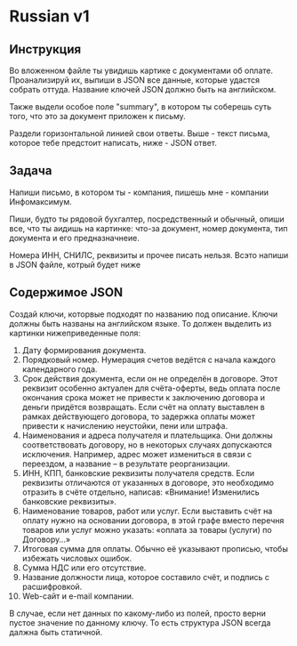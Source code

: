 # Russian v1

## Инструкция
Во вложенном файле ты увидишь картике с документами об оплате. Проанализируй их, выпиши в JSON все данные, которые удастся собрать оттуда. Название ключей JSON должно быть на английском.

Также выдели особое поле "summary", в котором ты соберешь суть того, что это за документ приложен к письму.

Раздели горизонтальной линией свои ответы. Выше - текст письма, которое тебе предстоит написать, ниже - JSON ответ.

## Задача
Напиши письмо, в котором ты - компания, пишешь мне - компании Инфомаксимум.

Пиши, будто ты рядовой бухгалтер, посредственный и обычный, опиши все, что ты аидишь на картинке: что-за документ, номер документа, тип документа и его предназначнеие.

Номера ИНН, СНИЛС, реквизиты и прочее писать нельзя. Всэто напиши в JSON файле, котрый будет ниже

## Содержимое JSON

Создай ключи, которвые подходят по названию под описание. Ключи должны быть названы на английском языке. То должен выделить из картинки нижеприведенные поля:

1. Дату формирования документа.
2. Порядковый номер. Нумерация счетов ведётся с начала каждого календарного года.
3. Срок действия документа, если он не определён в договоре. Этот реквизит особенно актуален для счёта-оферты, ведь оплата после окончания срока может не привести к заключению договора и деньги придётся возвращать. Если счёт на оплату выставлен в рамках действующего договора, то задержка оплаты может привести к начислению неустойки, пени или штрафа.
4. Наименования и адреса получателя и плательщика. Они должны соответствовать договору, но в некоторых случаях допускаются исключения. Например, адрес может измениться в связи с переездом, а название – в результате реорганизации.
5. ИНН, КПП, банковские реквизиты получателя средств. Если реквизиты отличаются от указанных в договоре, это необходимо отразить в счёте отдельно, написав: «Внимание! Изменились банковские реквизиты».
6. Наименование товаров, работ или услуг. Если выставить счёт на оплату нужно на основании договора, в этой графе вместо перечня товаров или услуг можно указать: «оплата за товары (услуги) по Договору…»
7. Итоговая сумма для оплаты. Обычно её указывают прописью, чтобы избежать числовых ошибок.
8. Сумма НДС или его отсутствие.
9. Название должности лица, которое составило счёт, и подпись с расшифровкой.
10. Web-сайт и e-mail компании.

В случае, если нет данных по какому-либо из полей, просто верни пустое значение по данному ключу. То есть структура JSON всегда далжна быть статичной.

